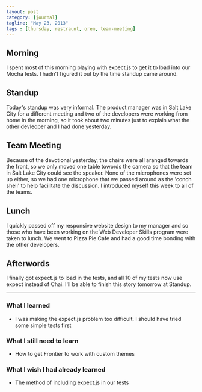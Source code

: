 ```yaml
---
layout: post
category: [journal]
tagline: "May 23, 2013"
tags : [thursday, restraunt, orem, team-meeting]
---
```

## Morning
I spent most of this morning playing with expect.js to get it to load into our 
Mocha tests. I hadn't figured it out by the time standup came around.

## Standup
Today's standup was very informal. The product manager was in Salt Lake City for 
a different meeting and two of the developers were working from home in the morning,
so it took about two minutes just to explain what the other devleoper and I had 
done yesterday.

## Team Meeting
Because of the devotional yesterday, the chairs were all aranged towards the front, 
so we only moved one table towords the camera so that the team in Salt Lake City 
could see the speaker. None of the microphones were set up either, so we had one 
microphone that we passed around as the 'conch shell' to help facilitate the 
discussion. I introduced myself this week to all of the teams.

## Lunch
I quickly passed off my responsive website design to my manager and so those who 
have been working on the Web Developer Skills program were taken to lunch. We went 
to Pizza Pie Cafe and had a good time bonding with the other developers.

## Afterwords
I finally got expect.js to load in the tests, and all 10 of my tests now use expect 
instead of Chai. I'll be able to finish this story tomorrow at Standup.

- - -

### What I learned
+ I was making the expect.js problem too difficult. I should have tried some simple tests first

### What I still need to learn
+ How to get Frontier to work with custom themes

### What I wish I had already learned
+ The method of including expect.js in our tests